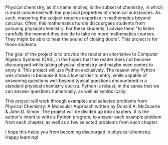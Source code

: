 Physical chemistry, as it's name implies, is the subset of chemistry, in which is most concerned with the physical properties of chemical substances. As such, mastering the subject requires expertise in mathematics beyond calculus. Often, this mathematics hurdle discourgaes students from pursuing physical chemistry. For these students, I advise them "to listen carefully the moment they decide to take no more mathematics courses. They might be able to hear the sound of closing doors". This project is for those students. 

The goal of the project is to provide the reader an alternative to Computer Algebra Systems (CAS), in the hopes that the reader does not become discourgaed while taking physical chemistry and maybe even comes to enjoy it. This project will use Python exclusively. The reason why Python was chosen is because it has a low barrier to entry, while capable of answering questions well beyond typical questions encountered in a standard physical chemistry course. Python is robust, in the sense that we can answer questions numerically, as well as symbolically.

This project will work through examples and selected problems from Physical Chemistry: A Molecular Approach written by Donald A. McQuarrie & John D. Simon. The project will be divided up into chapters. It is the author's intent to write a Python program, to answer each example problem from each chapter, as well as a few selected problems from each chapter. 

I hope this helps you from becoming discourged in physical chemistry. Happy learning!
